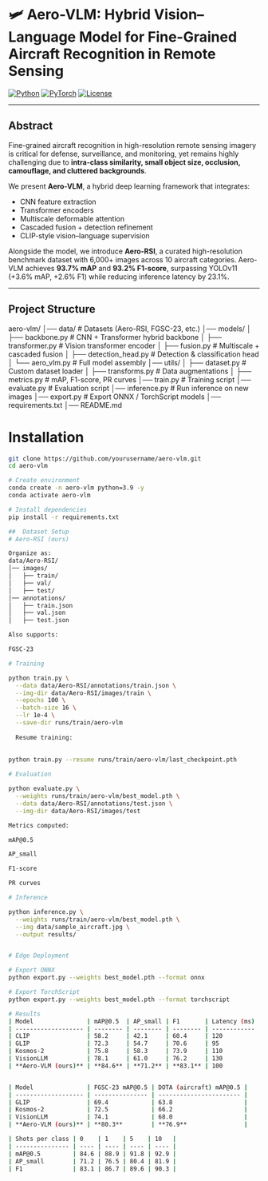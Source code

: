 # 🛩️ Aero-VLM: Hybrid Vision–Language Model for Fine-Grained Aircraft Recognition in Remote Sensing

[![Python](https://img.shields.io/badge/python-3.9+-blue.svg)](https://www.python.org/)
[![PyTorch](https://img.shields.io/badge/PyTorch-2.0+-red.svg)](https://pytorch.org/)
[![License](https://img.shields.io/badge/License-MIT-green.svg)](LICENSE)

---

## Abstract
Fine-grained aircraft recognition in high-resolution remote sensing imagery is critical for defense, surveillance, and monitoring, yet remains highly challenging due to **intra-class similarity, small object size, occlusion, camouflage, and cluttered backgrounds**.  

We present **Aero-VLM**, a hybrid deep learning framework that integrates:
- CNN feature extraction  
- Transformer encoders  
- Multiscale deformable attention  
- Cascaded fusion + detection refinement  
- CLIP-style vision–language supervision  

Alongside the model, we introduce **Aero-RSI**, a curated high-resolution benchmark dataset with 6,000+ images across 10 aircraft categories. Aero-VLM achieves **93.7% mAP** and **93.2% F1-score**, surpassing YOLOv11 (+3.6% mAP, +2.6% F1) while reducing inference latency by 23.1%.  

---

##  Project Structure
aero-vlm/
│── data/ # Datasets (Aero-RSI, FGSC-23, etc.)
│── models/
│ ├── backbone.py # CNN + Transformer hybrid backbone
│ ├── transformer.py # Vision transformer encoder
│ ├── fusion.py # Multiscale + cascaded fusion
│ ├── detection_head.py # Detection & classification head
│ └── aero_vlm.py # Full model assembly
│── utils/
│ ├── dataset.py # Custom dataset loader
│ ├── transforms.py # Data augmentations
│ ├── metrics.py # mAP, F1-score, PR curves
│── train.py # Training script
│── evaluate.py # Evaluation script
│── inference.py # Run inference on new images
│── export.py # Export ONNX / TorchScript models
│── requirements.txt
│── README.md





#  Installation
```bash
git clone https://github.com/yourusername/aero-vlm.git
cd aero-vlm

# Create environment
conda create -n aero-vlm python=3.9 -y
conda activate aero-vlm

# Install dependencies
pip install -r requirements.txt

##  Dataset Setup
# Aero-RSI (ours)

Organize as:
data/Aero-RSI/
│── images/
│   ├── train/
│   ├── val/
│   ├── test/
│── annotations/
│   ├── train.json
│   ├── val.json
│   ├── test.json

Also supports:

FGSC-23

# Training

python train.py \
  --data data/Aero-RSI/annotations/train.json \
  --img-dir data/Aero-RSI/images/train \
  --epochs 100 \
  --batch-size 16 \
  --lr 1e-4 \
  --save-dir runs/train/aero-vlm
  
  Resume training:
  
  
python train.py --resume runs/train/aero-vlm/last_checkpoint.pth

# Evaluation

python evaluate.py \
  --weights runs/train/aero-vlm/best_model.pth \
  --data data/Aero-RSI/annotations/test.json \
  --img-dir data/Aero-RSI/images/test

Metrics computed:

mAP@0.5

AP_small

F1-score

PR curves

# Inference

python inference.py \
  --weights runs/train/aero-vlm/best_model.pth \
  --img data/sample_aircraft.jpg \
  --output results/


# Edge Deployment

# Export ONNX
python export.py --weights best_model.pth --format onnx

# Export TorchScript
python export.py --weights best_model.pth --format torchscript

# Results
| Model               | mAP@0.5  | AP_small | F1       | Latency (ms) |
| ------------------- | -------- | -------- | -------- | ------------ |
| CLIP                | 58.2     | 42.1     | 60.4     | 120          |
| GLIP                | 72.3     | 54.7     | 70.6     | 95           |
| Kosmos-2            | 75.8     | 58.3     | 73.9     | 110          |
| VisionLLM           | 78.1     | 61.0     | 76.2     | 130          |
| **Aero-VLM (ours)** | **84.6** | **71.2** | **83.1** | 100          |


| Model               | FGSC-23 mAP@0.5 | DOTA (aircraft) mAP@0.5 |
| ------------------- | --------------- | ----------------------- |
| GLIP                | 69.4            | 63.8                    |
| Kosmos-2            | 72.5            | 66.2                    |
| VisionLLM           | 74.1            | 68.0                    |
| **Aero-VLM (ours)** | **80.3**        | **76.9**                |

| Shots per class | 0    | 1    | 5    | 10   |
| --------------- | ---- | ---- | ---- | ---- |
| mAP@0.5         | 84.6 | 88.9 | 91.8 | 92.9 |
| AP_small        | 71.2 | 76.5 | 80.4 | 81.9 |
| F1              | 83.1 | 86.7 | 89.6 | 90.3 |










